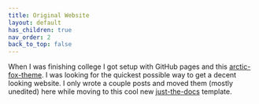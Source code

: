 ```yaml
---
title: Original Website
layout: default
has_children: true
nav_order: 2  
back_to_top: false
---
```


When I was finishing college I got setup with GitHub pages and this [arctic-fox-theme](https://github.com/diezcami/arctic-fox-theme). I was looking for the quickest possible way to get a decent looking website. I only wrote a couple posts and moved them (mostly unedited) here while moving to this cool new [just-the-docs](https://github.com/just-the-docs/just-the-docs) template.
